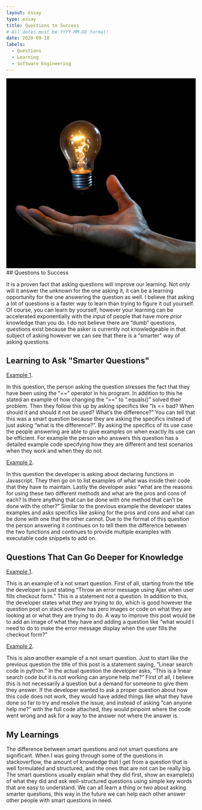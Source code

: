 ```yaml
---
layout: essay
type: essay
title: Questions to Success
# All dates must be YYYY-MM-DD format!
date: 2020-09-10
labels:
  - Questions
  - Learning
  - Software Engineering
---
```

<img class="ui medium top left square image" src="../images/Lightbulb.jpg">
 ## Questions to Success
 
It is a proven fact that asking questions will improve our learning. Not only will it answer the unknown for the one asking it, it can be a learning opportunity for the one answering the question as well. I believe that asking a lot of questions is a faster way to learn than trying to figure it out yourself. Of course, you can learn by yourself, however your learning can be accelerated exponentially with the input of people that have more prior knowledge than you do. I do not believe there are “dumb” questions, questions exist because the asker is currently not knowledgeable in that subject of asking however we can see that there is a “smarter” way of asking questions.

## Learning to Ask "Smarter Questions"
[Example 1](https://stackoverflow.com/questions/513832/how-do-i-compare-strings-in-java).

In this question, the person asking the question stresses the fact that they have been using the “==” operator in his program. In addition to this he stated an example of how changing the “==” to “.equals()” solved their problem. Then they follow this up by asking specifics like “Is == bad? When should it and should it not be used? What’s the difference?” You can tell that this was a smart question because they are asking the specifics instead of just asking “what is the difference?”. By asking the specifics of its use case the people answering are able to give examples on when exactly its use can be efficient. For example the person who answers this question has a detailed example code specifying how they are different and test scenarios when they work and when they do not.

[Example 2](https://stackoverflow.com/questions/336859/var-functionname-function-vs-function-functionname).

In this question the developer is asking about declaring functions in Javascript. They then go on to list examples of what was inside their code that they have to maintain.  Lastly the developer asks “what are the reasons for using these two different methods and what are the pros and cons of each? Is there anything that can be done with one method that can’t be done with the other?” Similar to the previous example the developer states examples and asks specifics like asking for the pros and cons and what can be done with one that the other cannot. Due to the format of this question the person answering it continues on to tell them the difference between the two functions and continues to provide multiple examples with executable code snippets to add on.

## Questions That Can Go Deeper for Knowledge

[Example 1](https://stackoverflow.com/questions/63828442/throw-an-error-message-using-ajax-when-user-fills-checkout-form).

This is an example of a not smart question. First of all, starting from the title the developer is just stating “Throw an error message using Ajax when user fills checkout form.” This is a statement not a question. In addition to this, the developer states what they are trying to do, which is good however the question post on stack overflow has zero images or code on what they are looking at or what they are trying to do. A way to improve this post would be to add an image of what they have and adding a question like “what would I need to do to make the error message display when the user fills the checkout form?”

[Example 2](https://stackoverflow.com/questions/45556794/linear-search-code-in-python).

This is also another example of a not smart question. Just to start like the previous question the title of this post is a statement saying, “Linear search code in python.” In the actual question the developer asks, “This is a linear search code but it is not working can anyone help me?” First of all, I believe this is not necessarily a question but a demand for someone to give them they answer. If the developer wanted to ask a proper question about how this code does not work, they would have added things like what they have done so far to try and resolve the issue, and instead of asking “can anyone help me?” with the full code attached, they would pinpoint where the code went wrong and ask for a way to the answer not where the answer is. 

## My Learnings

The difference between smart questions and not smart questions are significant. When I was going through some of the questions in stackoverflow, the amount of knowledge that I get from a question that is well formulated and structured, and the ones that are not can be really big. The smart questions usually explain what they did first, show an example(s) of what they did and ask well-structured questions using simple key words that are easy to understand. We can all learn a thing or two about asking smarter questions, this way in the future we can help each other answer other people with smart questions in need.

